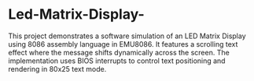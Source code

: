 # Led-Matrix-Display-
This project demonstrates a software simulation of an LED Matrix Display using 8086 assembly language in EMU8086. It features a scrolling text effect where the message shifts dynamically across the screen. The implementation uses BIOS interrupts to control text positioning and rendering in 80x25 text mode.
